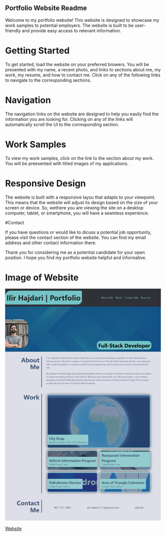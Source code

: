 ## Portfolio Website Readme

Welcome to my portfolio website! This website is designed to showcase my work samples to potential employers. The website is built to be user-friendly and provide easy access to relevant information.

# Getting Started

To get started, load the website on your preferred browers. You will be presented with my name, a recent photo, and links to sections about me, my work, my resume, and how to contact me. Click on any of the following links to navigate to the corresponding sections.

# Navigation

The navigation links on the website are designed to help you easily find the information you are looking for. Clicking on any of the links will automatically scroll the UI to the corresponding section.

# Work Samples

To view my work samples, click on the link to the section about my work. You will be preesented with titled images of my applications.

# Responsive Design

The website is built with a responsive layou that adapts to your viewpoint. This means that the website will adjust its design based on the size of your screen or device. So, wethere you are viewing the site on a desktop computer, tablet, or smartphone, you will have a seamless experience.

#Contact

If you have questions or would like to dicuss a potential job opportunity, please visit the contact section of the website. You can find my email address and other contact information there.

Thank you for considering me as a potential candidate for your open position. I hope you find my portfolio website helpful and informative.

# Image of Website

![Image of the complete website](./assets/images/portfolioUpdatedImage.SS.png)

[Website](https://ilirhajdari.github.io/ilir-hajdari-portfolio/)
